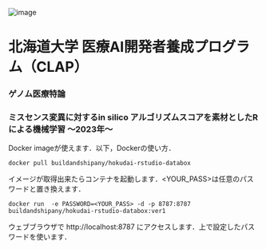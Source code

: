 ![image](https://github.com/tatsuruikeda/databox/assets/85558579/e67f55b7-55ff-4a1c-8d76-ccc6cf4bac65)
# 北海道大学 医療AI開発者養成プログラム（CLAP） #
### ゲノム医療特論 ###
### ミスセンス変異に対するin silico アルゴリズムスコアを素材としたRによる機械学習 〜2023年〜 ###

Docker imageが使えます．以下，Dockerの使い方．
```
docker pull buildandshipany/hokudai-rstudio-databox
```
イメージが取得出来たらコンテナを起動します．<YOUR_PASS>は任意のパスワードと置き換えます．

```
docker run  -e PASSWORD=<YOUR_PASS> -d -p 8787:8787 buildandshipany/hokudai-rstudio-databox:ver1 
```
ウェブブラウザで http://localhost:8787 にアクセスします．上で設定したパスワードを使います．
